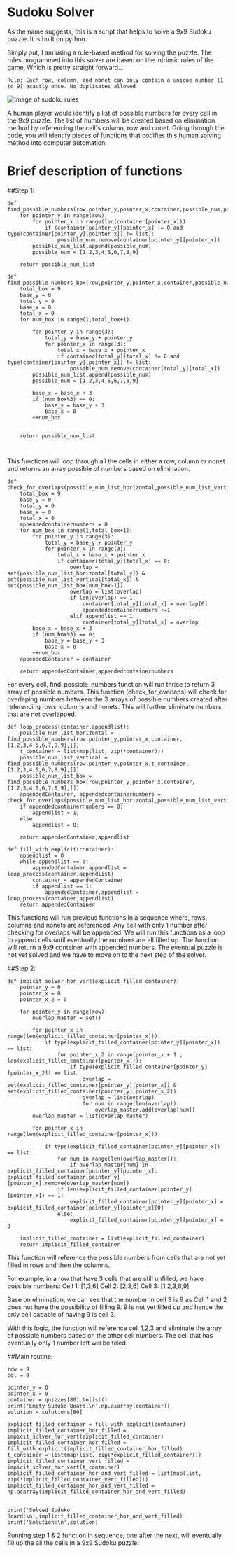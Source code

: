# Sudoku Solver

As the name suggests, this is a script that helps to solve a 9x9 Sudoku puzzle. It is built on python.

Simply put, I am using a rule-based method for solving the puzzle. The rules programmed into this solver are based on the intrinsic rules of the game. Which is pretty straight forward...

```
Rule: Each row, column, and nonet can only contain a unique number (1 to 9) exactly once. No duplicates allowed
```
![Image of sudoku rules](http://www.dragonsudoku.co.uk/sudoku-grid-1.gif)

A human player would identify a list of possible numbers for every cell in the 9x9 puzzle. The list of numbers will be created based on elimination method by referencing the cell's column, row and nonet. Going through the code, you will identify pieces of functions that codifies this human solving method into computer automation.

# Brief description of functions

##Step 1:
```
def find_possible_numbers(row,pointer_y,pointer_x,container,possible_num,possible_num_list):
    for pointer_y in range(row):
        for pointer_x in range(len(container[pointer_x])):
            if (container[pointer_y][pointer_x] != 0 and type(container[pointer_y][pointer_x]) != list):
                possible_num.remove(container[pointer_y][pointer_x])
        possible_num_list.append(possible_num)
        possible_num = [1,2,3,4,5,6,7,8,9]

    return possible_num_list
	
def find_possible_numbers_box(row,pointer_y,pointer_x,container,possible_num,possible_num_list):
    total_box = 9
    base_y = 0
    total_y = 0
    base_x = 0
    total_x = 0
    for num_box in range(1,total_box+1):
        
        for pointer_y in range(3):
            total_y = base_y + pointer_y
            for pointer_x in range(3):
                total_x = base_x + pointer_x
                if container[total_y][total_x] != 0 and type(container[pointer_y][pointer_x]) != list:
                    possible_num.remove(container[total_y][total_x])
        possible_num_list.append(possible_num)
        possible_num = [1,2,3,4,5,6,7,8,9]

        base_x = base_x + 3
        if (num_box%3) == 0:
            base_y = base_y + 3
            base_x = 0
        ++num_box
    
               
    return possible_num_list

	
```
This functions will loop through all the cells in either a row, column or nonet and returns an array possible of numbers based on elimination.

```
def check_for_overlaps(possible_num_list_horizontal,possible_num_list_vertical,possible_num_list_box,container,appendlist):
    total_box = 9
    base_y = 0
    total_y = 0
    base_x = 0
    total_x = 0
    appendedcontainernumbers = 0
    for num_box in range(1,total_box+1):
        for pointer_y in range(3):
            total_y = base_y + pointer_y
            for pointer_x in range(3):
                total_x = base_x + pointer_x
                if container[total_y][total_x] == 0:
                    overlap = set(possible_num_list_horizontal[total_y]) & set(possible_num_list_vertical[total_x]) & set(possible_num_list_box[num_box-1])
                    overlap = list(overlap)
                    if len(overlap) == 1:
                        container[total_y][total_x] = overlap[0]
                        appendedcontainernumbers +=1
                    elif appendlist == 1:
                        container[total_y][total_x] = overlap
        base_x = base_x + 3
        if (num_box%3) == 0:
            base_y = base_y + 3
            base_x = 0
        ++num_box
    appendedContainer = container
    
    return appendedContainer,appendedcontainernumbers
```

For every cell, find_possible_numbers function will run thrice to return 3 array of possible numbers. This function (check_for_overlaps) will check for overlaping numbers between the 3 arrays of possible numbers created after referencing rows, columns and nonets. This will further eliminate numbers that are not overlapped. 

```
def loop_process(container,appendlist):
    possible_num_list_horizontal = find_possible_numbers(row,pointer_y,pointer_x,container,[1,2,3,4,5,6,7,8,9],[])
    t_container = list(map(list, zip(*container)))
    possible_num_list_vertical = find_possible_numbers(row,pointer_y,pointer_x,t_container,[1,2,3,4,5,6,7,8,9],[])
    possible_num_list_box = find_possible_numbers_box(row,pointer_y,pointer_x,container,[1,2,3,4,5,6,7,8,9],[])
    appendedContainer, appendedcontainernumbers = check_for_overlaps(possible_num_list_horizontal,possible_num_list_vertical,possible_num_list_box,container,appendlist)
    if appendedcontainernumbers == 0:
        appendlist = 1;
    else:
        appendlist = 0;

    return appendedContainer,appendlist
	
def fill_with_explicit(container):
    appendlist = 0
    while appendlist == 0:
        appendedContainer,appendlist = loop_process(container,appendlist)
        container = appendedContainer
        if appendlist == 1:
            appendedContainer,appendlist = loop_process(container,appendlist)        
    return appendedContainer
```

This functions will run previous functions in a sequence where, rows, columns and nonets are referenced. Any cell with only 1 number after checking for overlaps will be appended. We will run this functions as a loop to append cells until eventually the numbers are all filled up. The function will return a 9x9 container with appended numbers. The eventual puzzle is not yet solved and we have to move on to the next step of the solver.

##Step 2:
```
def impicit_solver_hor_vert(explicit_filled_container):
    pointer_y = 0
    pointer_x = 0
    pointer_x_2 = 0

    for pointer_y in range(row):
        overlap_master = set()
    
        for pointer_x in range(len(explicit_filled_container[pointer_x])):
            if type(explicit_filled_container[pointer_y][pointer_x]) == list:
                for pointer_x_2 in range(pointer_x + 1 , len(explicit_filled_container[pointer_x])):
                    if type(explicit_filled_container[pointer_y][pointer_x_2]) == list:
                        overlap = set(explicit_filled_container[pointer_y][pointer_x]) & set(explicit_filled_container[pointer_y][pointer_x_2])
                        overlap = list(overlap)                    
                        for num in range(len(overlap)):
                            overlap_master.add(overlap[num])            
        overlap_master = list(overlap_master)

        for pointer_x in range(len(explicit_filled_container[pointer_x])):
            
            if type(explicit_filled_container[pointer_y][pointer_x]) == list:
                for num in range(len(overlap_master)):
                    if overlap_master[num] in explicit_filled_container[pointer_y][pointer_x]: explicit_filled_container[pointer_y][pointer_x].remove(overlap_master[num])
                if len(explicit_filled_container[pointer_y][pointer_x]) == 1:
                    explicit_filled_container[pointer_y][pointer_x] = explicit_filled_container[pointer_y][pointer_x][0]
                else:
                    explicit_filled_container[pointer_y][pointer_x] = 0

    implicit_filled_container = list(explicit_filled_container)
    return implicit_filled_container
```

This function will reference the possible numbers from cells that are not yet filled in rows and then the columns. 

For example, in a row that have 3 cells that are still unfilled, we have possible numbers:
Cell 1: [1,3,6]
Cell 2: [2,3,6]
Cell 3: [1,2,3,6,9]

Base on elimination, we can see that the number in cell 3 is 9 as Cell 1 and 2 does not have the possibility of filling 9. 9 is not yet filled up and hence the only cell capable of having 9 is cell 3.

With this logic, the function will reference cell 1,2,3 and eliminate the array of possible numbers based on the other cell numbers. The cell that has eventually only 1 number left will be filled. 

##Main routine:
```
row = 9
col = 9

pointer_y = 0
pointer_x = 0
container = quizzes[80].tolist()
print('Empty Suduko Board:\n',np.asarray(container))
solution = solutions[80]

explicit_filled_container = fill_with_explicit(container)
implicit_filled_container_hor_filled = impicit_solver_hor_vert(explicit_filled_container)
implicit_filled_container_hor_filled = fill_with_explicit(implicit_filled_container_hor_filled)
t_container = list(map(list, zip(*explicit_filled_container)))
implicit_filled_container_vert_filled = impicit_solver_hor_vert(t_container)
implicit_filled_container_hor_and_vert_filled = list(map(list, zip(*implicit_filled_container_vert_filled)))
implicit_filled_container_hor_and_vert_filled = np.asarray(implicit_filled_container_hor_and_vert_filled)


print('Solved Suduko Board:\n',implicit_filled_container_hor_and_vert_filled)
print('Solution:\n',solution)
```

Running step 1 & 2 function in sequence, one after the next, will eventually fill up the all the cells in a 9x9 Sudoku puzzle.    	

  